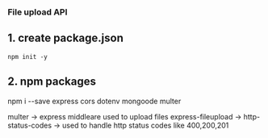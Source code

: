 ### File upload API

## 1. create package.json

    npm init -y

## 2. npm packages
 npm i --save express cors dotenv mongoode multer

 multer -> express middleare used to upload files
 express-fileupload ->
 http-status-codes -> used to handle http status codes like 400,200,201